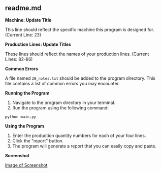 ## readme.md

**Machine: Update Title**

This line should reflect the specific machine this program is designed for. (Current Line: 23)

**Production Lines: Update Titles**

These lines should reflect the names of your production lines. (Current Lines: 82-86)

**Common Errors**

A file named `20_notes.txt` should be added to the program directory. This file contains a list of common errors you may encounter. 

**Running the Program**

1. Navigate to the program directory in your terminal.
2. Run the program using the following command:

```
python main.py
```

**Using the Program**

1. Enter the production quantity numbers for each of your four lines.
2. Click the "report" button.
3. The program will generate a report that you can easily copy and paste.

**Screenshot**

[Image of Screenshot](https://github.com/AfoninSV/reporter/assets/107323999/b58ab838-9612-4844-9c0e-e08e096a72a3)
